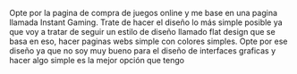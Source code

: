 Opte por la pagina de compra de juegos online y me base en una pagina llamada Instant Gaming.
Trate de hacer el diseño lo más simple posible ya que voy a tratar de seguir un estilo de diseño llamado flat design que se basa en eso, hacer paginas webs simple con colores simples.
Opte por ese diseño ya que no soy muy bueno para el diseño de interfaces graficas y hacer algo simple es la mejor opción que tengo
